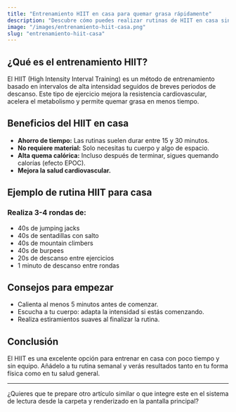 ```yaml
---
title: "Entrenamiento HIIT en casa para quemar grasa rápidamente"
description: "Descubre cómo puedes realizar rutinas de HIIT en casa sin necesidad de equipamiento y maximizar la quema de grasa."
image: "/images/entrenamiento-hiit-casa.png"
slug: "entrenamiento-hiit-casa"
---
```


## ¿Qué es el entrenamiento HIIT?

El HIIT (High Intensity Interval Training) es un método de entrenamiento basado en intervalos de alta intensidad seguidos de breves periodos de descanso. Este tipo de ejercicio mejora la resistencia cardiovascular, acelera el metabolismo y permite quemar grasa en menos tiempo.

## Beneficios del HIIT en casa

- **Ahorro de tiempo:** Las rutinas suelen durar entre 15 y 30 minutos.
- **No requiere material:** Solo necesitas tu cuerpo y algo de espacio.
- **Alta quema calórica:** Incluso después de terminar, sigues quemando calorías (efecto EPOC).
- **Mejora la salud cardiovascular.**

## Ejemplo de rutina HIIT para casa

### Realiza 3-4 rondas de:

- 40s de jumping jacks
- 40s de sentadillas con salto
- 40s de mountain climbers
- 40s de burpees
- 20s de descanso entre ejercicios
- 1 minuto de descanso entre rondas

## Consejos para empezar

- Calienta al menos 5 minutos antes de comenzar.
- Escucha a tu cuerpo: adapta la intensidad si estás comenzando.
- Realiza estiramientos suaves al finalizar la rutina.

## Conclusión

El HIIT es una excelente opción para entrenar en casa con poco tiempo y sin equipo. Añádelo a tu rutina semanal y verás resultados tanto en tu forma física como en tu salud general.

---

¿Quieres que te prepare otro artículo similar o que integre este en el sistema de lectura desde la carpeta y renderizado en la pantalla principal?
